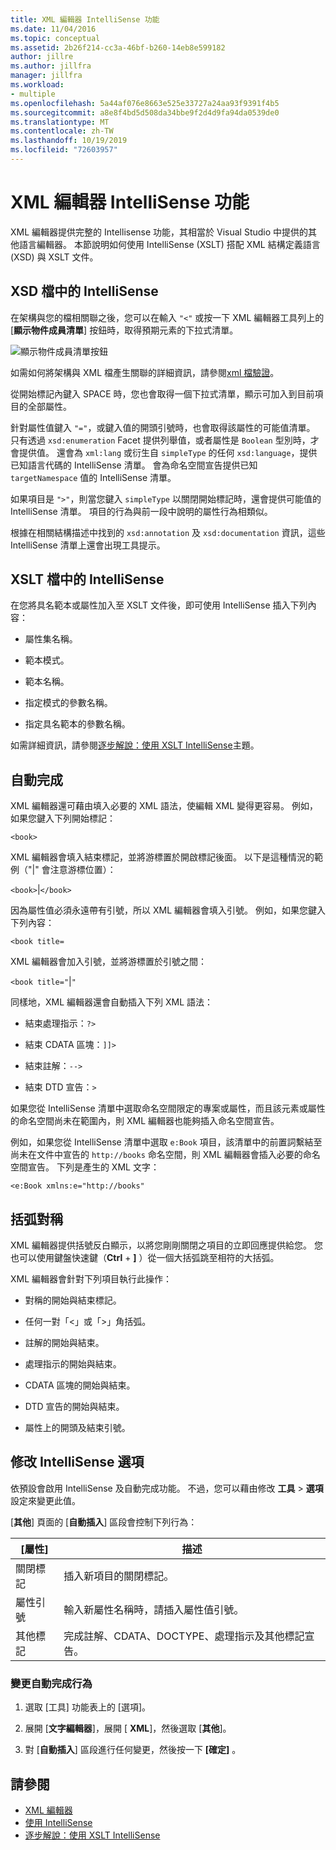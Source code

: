 ```yaml
---
title: XML 編輯器 IntelliSense 功能
ms.date: 11/04/2016
ms.topic: conceptual
ms.assetid: 2b26f214-cc3a-46bf-b260-14eb8e599182
author: jillre
ms.author: jillfra
manager: jillfra
ms.workload:
- multiple
ms.openlocfilehash: 5a44af076e8663e525e33727a24aa93f9391f4b5
ms.sourcegitcommit: a8e8f4bd5d508da34bbe9f2d4d9fa94da0539de0
ms.translationtype: MT
ms.contentlocale: zh-TW
ms.lasthandoff: 10/19/2019
ms.locfileid: "72603957"
---
```

# <a name="xml-editor-intellisense-features"></a>XML 編輯器 IntelliSense 功能

XML 編輯器提供完整的 Intellisense 功能，其相當於 Visual Studio 中提供的其他語言編輯器。 本節說明如何使用 IntelliSense (XSLT) 搭配 XML 結構定義語言 (XSD) 與 XSLT 文件。

## <a name="intellisense-in-an-xsd-document"></a>XSD 檔中的 IntelliSense

在架構與您的檔相關聯之後，您可以在輸入 `"<"` 或按一下 XML 編輯器工具列上的 [**顯示物件成員清單**] 按鈕時，取得預期元素的下拉式清單。

![顯示物件成員清單按鈕](media/display-object-member-list-xml.png)

如需如何將架構與 XML 檔產生關聯的詳細資訊，請參閱[xml 檔驗證](../xml-tools/xml-document-validation.md)。

從開始標記內鍵入 SPACE 時，您也會取得一個下拉式清單，顯示可加入到目前項目的全部屬性。

針對屬性值鍵入 `"="`，或鍵入值的開頭引號時，也會取得該屬性的可能值清單。 只有透過 `xsd:enumeration` Facet 提供列舉值，或者屬性是 `Boolean` 型別時，才會提供值。 還會為 `xml:lang` 或衍生自 `simpleType` 的任何 `xsd:language`，提供已知語言代碼的 IntelliSense 清單。 會為命名空間宣告提供已知 `targetNamespace` 值的 IntelliSense 清單。

如果項目是 `">"`，則當您鍵入 `simpleType` 以關閉開始標記時，還會提供可能值的 IntelliSense 清單。 項目的行為與前一段中說明的屬性行為相類似。

根據在相關結構描述中找到的 `xsd:annotation` 及 `xsd:documentation` 資訊，這些 IntelliSense 清單上還會出現工具提示。

## <a name="intellisense-in-an-xslt-document"></a>XSLT 檔中的 IntelliSense

在您將具名範本或屬性加入至 XSLT 文件後，即可使用 IntelliSense 插入下列內容：

- 屬性集名稱。

- 範本模式。

- 範本名稱。

- 指定模式的參數名稱。‏

- 指定具名範本的參數名稱。‏

如需詳細資訊，請參閱[逐步解說：使用 XSLT IntelliSense](../xml-tools/walkthrough-using-xslt-intellisense.md)主題。

## <a name="auto-completion"></a>自動完成

XML 編輯器還可藉由填入必要的 XML 語法，使編輯 XML 變得更容易。 例如，如果您鍵入下列開始標記：

`<book>`

XML 編輯器會填入結束標記，並將游標置於開啟標記後面。 以下是這種情況的範例（"&#124;" 會注意游標位置）：

`<book>`&#124;`</book>`

因為屬性值必須永遠帶有引號，所以 XML 編輯器會填入引號。 例如，如果您鍵入下列內容：

`<book title=`

XML 編輯器會加入引號，並將游標置於引號之間：

`<book title="`&#124;`"`

同樣地，XML 編輯器還會自動插入下列 XML 語法：

- 結束處理指示：`?>`

- 結束 CDATA 區塊：`]]>`

- 結束註解：`-->`

- 結束 DTD 宣告：`>`

如果您從 IntelliSense 清單中選取命名空間限定的專案或屬性，而且該元素或屬性的命名空間尚未在範圍內，則 XML 編輯器也能夠插入命名空間宣告。

例如，如果您從 IntelliSense 清單中選取 `e:Book` 項目，該清單中的前置詞繫結至尚未在文件中宣告的 `http://books` 命名空間，則 XML 編輯器會插入必要的命名空間宣告。 下列是產生的 XML 文字：

`<e:Book xmlns:e="http://books"`

## <a name="brace-matching"></a>括弧對稱

XML 編輯器提供括號反白顯示，以將您剛剛關閉之項目的立即回應提供給您。 您也可以使用鍵盤快速鍵（**Ctrl** + **]** ）從一個大括弧跳至相符的大括弧。

XML 編輯器會針對下列項目執行此操作：

- 對稱的開始與結束標記。

- 任何一對「\<」或「>」角括弧。

- 註解的開始與結束。

- 處理指示的開始與結束。

- CDATA 區塊的開始與結束。

- DTD 宣告的開始與結束。

- 屬性上的開頭及結束引號。

## <a name="modify-the-intellisense-options"></a>修改 IntelliSense 選項

依預設會啟用 IntelliSense 及自動完成功能。 不過，您可以藉由修改 **工具**  > **選項** 設定來變更此值。

[**其他**] 頁面的 [**自動插入**] 區段會控制下列行為：

|[屬性]|描述|
|-|-----------------|
|關閉標記|插入新項目的關閉標記。|
|屬性引號|輸入新屬性名稱時，請插入屬性值引號。|
|其他標記|完成註解、CDATA、DOCTYPE、處理指示及其他標記宣告。|

### <a name="to-change-the-auto-completion-behavior"></a>變更自動完成行為

1. 選取 [工具] 功能表上的 [選項]。

2. 展開 [**文字編輯器**]，展開 [ **XML**]，然後選取 [**其他**]。

3. 對 [**自動插入**] 區段進行任何變更，然後按一下 **[確定]** 。

## <a name="see-also"></a>請參閱

- [XML 編輯器](../xml-tools/xml-editor.md)
- [使用 IntelliSense](../ide/using-intellisense.md)
- [逐步解說：使用 XSLT IntelliSense](../xml-tools/walkthrough-using-xslt-intellisense.md)
